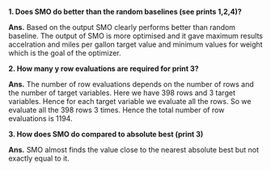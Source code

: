 **1. Does SMO do better than the random baselines (see prints 1,2,4)?**

**Ans.** Based on the output SMO clearly performs better than random baseline. The output of SMO is more optimised and it gave maximum results accelration and miles per gallon target value and minimum values for weight which is the goal of the optimizer.

**2. How many y row evaluations are required for print 3?**

**Ans.** The number of row evaluations depends on the number of rows and the number of target variables. Here we have 398 rows and 3 target variables. Hence for each target variable we evaluate all the rows. So we evaluate all the 398 rows 3 times. Hence the total number of row evaluations is 1194. 

**3. How does SMO do compared to absolute best (print 3)**

**Ans.** SMO almost finds the value close to the nearest absolute best but not exactly equal to it.